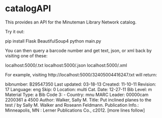 catalogAPI
==========
This provides an API for the Minuteman Library Network catalog.

Try it out:

pip install Flask BeautifulSoup4
python main.py

You can then query a barcode number and get text, json, or xml back by
visiting one of these:

localhost:5000/<barcode>.txt
localhost:5000/<barcode>.json
localhost:5000/<barcode>.xml

For example, visiting http://localhost:5000/32405004416247.txt will return:

bibnumber: B29547350
Last updated: 03-18-13
Created: 11-10-11
Revision: 17
Language: eng
Skip: 0
Location: multi
Cat. Date: 12-27-11
Bib Level: m
Material Type: a
Bib Code 3: -
Country: mnu
MARC Leader: 00000cam  2200361 a 4500
Author: Walker, Sally M.
Title: Put inclined planes to the test / by Sally M. Walker and Roseann Feldmann.
Publication Info.: Minneapolis, MN : Lerner Publications Co., c2012.
[more lines follow]
